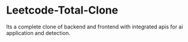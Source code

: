# Leetcode-Total-Clone
Its a complete clone of backend and frontend with integrated apis for ai application and detection.
